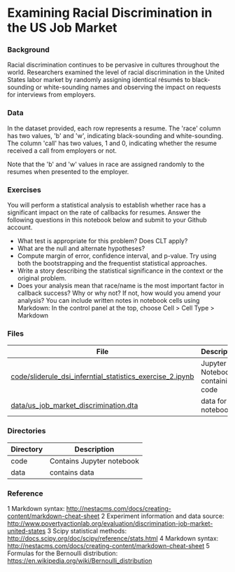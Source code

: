 # Examining Racial Discrimination in the US Job Market

### Background
Racial discrimination continues to be pervasive in cultures throughout the world. Researchers examined the level of racial discrimination in the United States labor market by randomly assigning identical résumés to black-sounding or white-sounding names and observing the impact on requests for interviews from employers.

### Data
In the dataset provided, each row represents a resume. The 'race' column has two values, 'b' and 'w', indicating black-sounding and white-sounding. The column 'call' has two values, 1 and 0, indicating whether the resume received a call from employers or not.

Note that the 'b' and 'w' values in race are assigned randomly to the resumes when presented to the employer.
### Exercises
You will perform a statistical analysis to establish whether race has a significant impact on the rate of callbacks for resumes.
Answer the following questions in this notebook below and submit to your Github account.
* What test is appropriate for this problem? Does CLT apply?
* What are the null and alternate hypotheses?
* Compute margin of error, confidence interval, and p-value. Try using both the bootstrapping and the frequentist statistical approaches.
* Write a story describing the statistical significance in the context or the original problem.
* Does your analysis mean that race/name is the most important factor in callback success? Why or why not? If not, how would you amend your analysis?
You can include written notes in notebook cells using Markdown:
In the control panel at the top, choose Cell > Cell Type > Markdown



### Files

File|Description
---------|-------------------------------------------------------------------------------------------------------------------
[code/sliderule_dsi_inferntial_statistics_exercise_2.ipynb](https://github.com/krajeshj/EDA_racial_discrimination/blob/master/code/sliderule_dsi_inferential_statistics_exercise_2.ipynb)|  Jupyter Notebook containing code
[data/us_job_market_discrimination.dta](https://github.com/krajeshj/EDA_racial_discrimination/tree/master/data)| data for the notebook
 
### Directories

Directory|Description
---------|---------------------------------------------------------------------------------------------------
code | Contains Jupyter notebook 
data| contains data
 
### Reference
1 Markdown syntax: http://nestacms.com/docs/creating-content/markdown-cheat-sheet
2 Experiment information and data source: http://www.povertyactionlab.org/evaluation/discrimination-job-market-united-states
3 Scipy statistical methods: http://docs.scipy.org/doc/scipy/reference/stats.html
4 Markdown syntax: http://nestacms.com/docs/creating-content/markdown-cheat-sheet
5 Formulas for the Bernoulli distribution: https://en.wikipedia.org/wiki/Bernoulli_distribution
